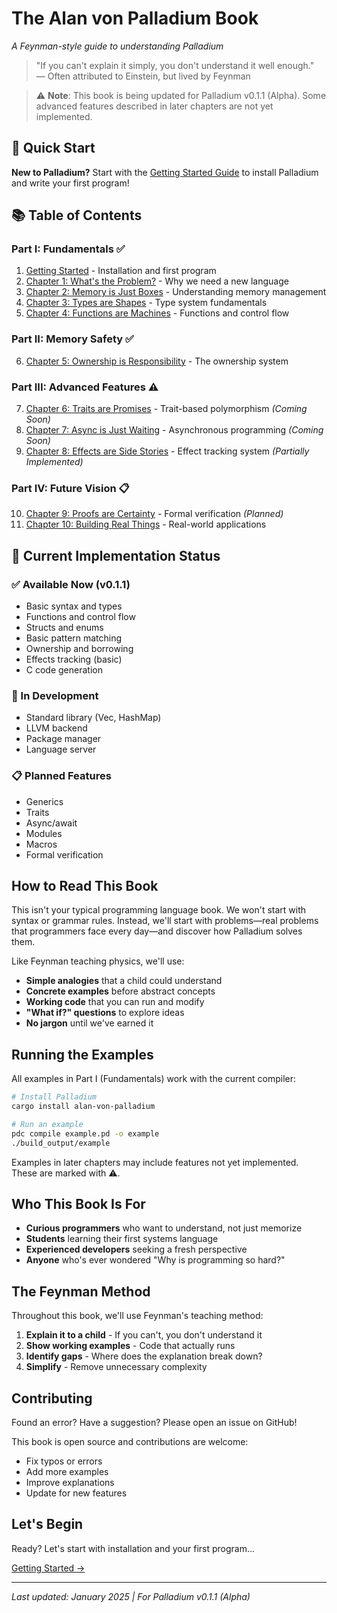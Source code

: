 # The Alan von Palladium Book

*A Feynman-style guide to understanding Palladium*

> "If you can't explain it simply, you don't understand it well enough."  
> — Often attributed to Einstein, but lived by Feynman

> ⚠️ **Note**: This book is being updated for Palladium v0.1.1 (Alpha). Some advanced features described in later chapters are not yet implemented.

## 🚀 Quick Start

**New to Palladium?** Start with the [Getting Started Guide](./getting-started.md) to install Palladium and write your first program!

## 📚 Table of Contents

### Part I: Fundamentals ✅
1. [Getting Started](getting-started.md) - Installation and first program
2. [Chapter 1: What's the Problem?](chapter_1_the_problem.md) - Why we need a new language
3. [Chapter 2: Memory is Just Boxes](chapter_2_memory.md) - Understanding memory management
4. [Chapter 3: Types are Shapes](chapter_3_types.md) - Type system fundamentals
5. [Chapter 4: Functions are Machines](chapter_4_functions.md) - Functions and control flow

### Part II: Memory Safety ✅
6. [Chapter 5: Ownership is Responsibility](chapter_5_ownership.md) - The ownership system

### Part III: Advanced Features ⚠️
7. [Chapter 6: Traits are Promises](chapter_6_traits.md) - Trait-based polymorphism *(Coming Soon)*
8. [Chapter 7: Async is Just Waiting](chapter_7_async.md) - Asynchronous programming *(Coming Soon)*
9. [Chapter 8: Effects are Side Stories](chapter_8_effects.md) - Effect tracking system *(Partially Implemented)*

### Part IV: Future Vision 📋
10. [Chapter 9: Proofs are Certainty](chapter_9_proofs.md) - Formal verification *(Planned)*
11. [Chapter 10: Building Real Things](chapter_10_applications.md) - Real-world applications

## 🎯 Current Implementation Status

### ✅ Available Now (v0.1.1)
- Basic syntax and types
- Functions and control flow
- Structs and enums
- Basic pattern matching
- Ownership and borrowing
- Effects tracking (basic)
- C code generation

### 🚧 In Development
- Standard library (Vec, HashMap)
- LLVM backend
- Package manager
- Language server

### 📋 Planned Features
- Generics
- Traits
- Async/await
- Modules
- Macros
- Formal verification

## How to Read This Book

This isn't your typical programming language book. We won't start with syntax or grammar rules. Instead, we'll start with problems—real problems that programmers face every day—and discover how Palladium solves them.

Like Feynman teaching physics, we'll use:
- **Simple analogies** that a child could understand
- **Concrete examples** before abstract concepts  
- **Working code** that you can run and modify
- **"What if?" questions** to explore ideas
- **No jargon** until we've earned it

## Running the Examples

All examples in Part I (Fundamentals) work with the current compiler:

```bash
# Install Palladium
cargo install alan-von-palladium

# Run an example
pdc compile example.pd -o example
./build_output/example
```

Examples in later chapters may include features not yet implemented. These are marked with ⚠️.

## Who This Book Is For

- **Curious programmers** who want to understand, not just memorize
- **Students** learning their first systems language
- **Experienced developers** seeking a fresh perspective
- **Anyone** who's ever wondered "Why is programming so hard?"

## The Feynman Method

Throughout this book, we'll use Feynman's teaching method:

1. **Explain it to a child** - If you can't, you don't understand it
2. **Show working examples** - Code that actually runs
3. **Identify gaps** - Where does the explanation break down?
4. **Simplify** - Remove unnecessary complexity

## Contributing

Found an error? Have a suggestion? Please open an issue on GitHub!

This book is open source and contributions are welcome:
- Fix typos or errors
- Add more examples
- Improve explanations
- Update for new features

## Let's Begin

Ready? Let's start with installation and your first program...

[Getting Started →](getting-started.md)

---

*Last updated: January 2025 | For Palladium v0.1.1 (Alpha)*